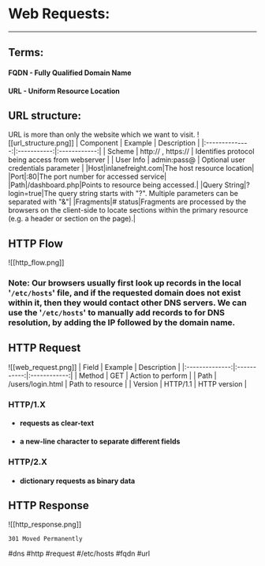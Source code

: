 # Web Requests:
---
## Terms:
#### FQDN - Fully Qualified Domain Name
#### URL - Uniform Resource Location

## URL structure:
URL is more than only the website which we want to visit.
![[url_structure.png]]
| Component    |  Example  |  Description |
|:--------------:|:-----------:|:------------:|
| Scheme | http:// , https://      | Identifies protocol being access from webserver        |
| User Info     | admin:pass@  | Optional user credentials parameter       |
|Host|inlanefreight.com|The host resource location|
|Port|:80|The port number for accessed service|
|Path|/dashboard.php|Points to resource being accessed.|
|Query String|?login=true|The query string starts with "?". Multiple parameters can be separated with "&"|
|Fragments|# status|Fragments are processed by the browsers on the client-side to locate sections within the primary resource (e.g. a header or section on the page).|

## HTTP Flow
![[http_flow.png]]

### **Note:** Our browsers usually first look up records in the local '`/etc/hosts`' file, and if the requested domain does not exist within it, then they would contact other DNS servers. We can use the '`/etc/hosts`' to manually add records to for DNS resolution, by adding the IP followed by the domain name.



## HTTP Request
![[web_request.png]]
| Field    |  Example  |  Description |
|:--------------:|:-----------:|:------------:|
| Method | GET | Action to perform |
| Path     | /users/login.html  | Path to resource  |
| Version | HTTP/1.1 | HTTP version |

### HTTP/1.X 
- #### requests as clear-text
- #### a new-line character to separate different fields

### HTTP/2.X
- #### dictionary requests as binary data 

## HTTP Response
![[http_response.png]]












`301 Moved Permanently`





#dns #http #request #/etc/hosts #fqdn #url